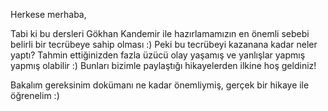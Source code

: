 Herkese merhaba, 

Tabi ki bu dersleri Gökhan Kandemir ile hazırlamamızın en önemli sebebi belirli bir tecrübeye sahip olması :) Peki bu tecrübeyi kazanana kadar neler yaptı? Tahmin ettiğinizden fazla üzücü olay yaşamış ve yanlışlar yapmış yapmış olabilir :) Bunları bizimle paylaştığı hikayelerden ilkine hoş geldiniz!

Bakalım gereksinim dokümanı ne kadar önemliymiş, gerçek bir hikaye ile öğrenelim :)